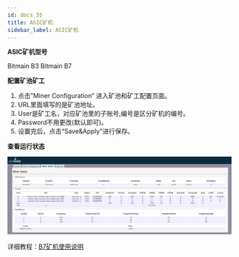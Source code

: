 ```yaml
---
id: docs_55
title: ASIC矿机
sidebar_label: ASIC矿机
---
```


**ASIC矿机型号**

Bitmain B3
Bitmain B7

**配置矿池矿工**

1. 点击”Miner Configuration“ 进入矿池和矿工配置页面。
2. URL里面填写的是矿池地址。
3. User是矿工名，对应矿池里的子账号,编号是区分矿机的编号。
4. Password不用更改(默认即可)。
5. 设置完后，点击“Save&Apply"进行保存。

**查看运行状态**

![image.png](./img/59.png)

详细教程：[B7矿机使用说明](https://support.bitmain.com/hc/zh-cn/articles/360020739874-B7%E7%9F%BF%E6%9C%BA%E4%BD%BF%E7%94%A8%E8%AF%B4%E6%98%8E)


